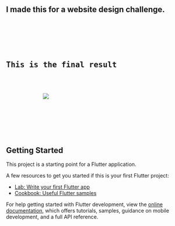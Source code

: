 

<h2>I made this for a website design challenge.</h2>

<pre>
    <div class="container">
        <div class="block two first">
            <h2>This is the final result</h2>
            <div class="wrap">
            <img src="http://drive.google.com/uc?export=view&id=1BoGIvHjE7ApsPmBCWlNWR7PeeArl6skL"/>
            </div>
        </div>
    </div>
</pre>
## Getting Started

This project is a starting point for a Flutter application.

A few resources to get you started if this is your first Flutter project:

- [Lab: Write your first Flutter app](https://docs.flutter.dev/get-started/codelab)
- [Cookbook: Useful Flutter samples](https://docs.flutter.dev/cookbook)

For help getting started with Flutter development, view the
[online documentation](https://docs.flutter.dev/), which offers tutorials,
samples, guidance on mobile development, and a full API reference.
